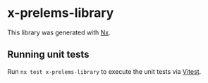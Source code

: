 # x-prelems-library

This library was generated with [Nx](https://nx.dev).

## Running unit tests

Run `nx test x-prelems-library` to execute the unit tests via [Vitest](https://vitest.dev/).

